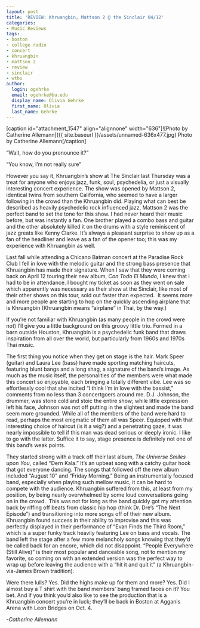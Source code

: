 ```yaml
---
layout: post
title: 'REVIEW: Khruangbin, Mattson 2 @ the Sinclair 04/12'
categories:
- Music Reviews
tags:
- boston
- college radio
- concert
- khruangbin
- mattson 2
- review
- sinclair
- wtbu
author:
  login: ogehrke
  email: ogehrke@bu.edu
  display_name: Olivia Gehrke
  first_name: Olivia
  last_name: Gehrke
---
```

\[caption id="attachment\_1547" align="alignnone" width="636"\]![Photo by Catherine Allemann]({{ site.baseurl }}/assets/unnamed-636x477.jpg) Photo by Catherine Allemann\[/caption\]

“Wait, how do you pronounce it?”

“You know, I’m not really sure”

However you say it, Khruangbin’s show at The Sinclair last Thursday was a treat for anyone who enjoys jazz, funk, soul, psychedelia, or just a visually interesting concert experience. The show was opened by Mattson 2, identical twins from southern California, who seemed to have a larger following in the crowd than the Khruangbin did. Playing what can best be described as heavily psychedelic rock influenced jazz, Mattson 2 was the perfect band to set the tone for this show. I had never heard their music before, but was instantly a fan. One brother played a combo bass and guitar and the other absolutely killed it on the drums with a style reminiscent of jazz greats like Kenny Clarke. It’s always a pleasant surprise to show up as a fan of the headliner and leave as a fan of the opener too; this was my experience with Khruangbin as well.

Last fall while attending a Chicano Batman concert at the Paradise Rock Club I fell in love with the melodic guitar and the strong bass presence that Khruangbin has made their signature. When I saw that they were coming back on April 12 touring their new album, _Con Todo El Mundo_, I knew that I had to be in attendance. I bought my ticket as soon as they went on sale which apparently was necessary as their show at the Sinclair, like most of their other shows on this tour, sold out faster than expected.  It seems more and more people are starting to hop on the quickly ascending airplane that is Khruangbin (Khruangbin means “airplane” in Thai, by the way.)

If you’re not familiar with Khruangbin (as many people in the crowd were not) I’ll give you a little background on this groovy little trio. Formed in a barn outside Houston, Khruangbin is a psychedelic funk band that draws inspiration from all over the world, but particularly from 1960s and 1970s Thai music.  

The first thing you notice when they get on stage is the hair. Mark Speer (guitar) and Laura Lee (bass) have made sporting matching haircuts, featuring blunt bangs and a long shag, a signature of the band’s image. As much as the music itself, the personalities of the members were what made this concert so enjoyable, each bringing a totally different vibe. Lee was so effortlessly cool that she incited “I think I’m in love with the bassist,” comments from no less than 3 concertgoers around me. D.J. Johnson, the drummer, was stone cold and stoic the entire show; while little expression left his face, Johnson was not off putting in the slightest and made the band seem more grounded. While all of the members of the band were hard to read, perhaps the most enigmatic of them all was Speer. Equipped with that interesting choice of haircut (is it a wig?) and a penetrating gaze, it was nearly impossible to tell if this man was dead serious or deeply ironic. I like to go with the latter. Suffice it to say, stage presence is definitely not one of this band’s weak points.

They started strong with a track off their last album, _The Universe Smiles upon You_, called “Dern Kala.” It’s an upbeat song with a catchy guitar hook that got everyone dancing. The songs that followed off the new album included “August 10” and “Friday Morning.” Being an instrumentally focused band, especially when playing such mellow music, it can be hard to compete with the audience. Khruangbin suffered from this, at least from my position, by being nearly overwhelmed by some loud conversations going on in the crowd.  This was not for long as the band quickly got my attention back by riffing off beats from classic hip hop (think Dr. Dre’s “The Next Episode”) and transitioning into more songs off of their new album. Khruangbin found success in their ability to improvise and this was perfectly displayed in their performance of “Evan Finds the Third Room,” which is a super funky track heavily featuring Lee on bass and vocals. The band left the stage after a few more melancholy songs knowing that they’d be called back for an encore, which did not disappoint. “People Everywhere (Still Alive)” is their most popular and danceable song, not to mention my favorite, so coming on with an extended version was the perfect way to wrap up before leaving the audience with a “hit it and quit it” (a Khruangbin-via-James Brown tradition).

Were there lulls? Yes. Did the highs make up for them and more? Yes. Did I almost buy a T shirt with the band members’ bang framed faces on it? You bet. And if you think you’d also like to see the production that is a Khruangbin concert you’re in luck; they’ll be back in Boston at Agganis Arena with Leon Bridges on Oct. 4.

_\-Catherine Allemann_